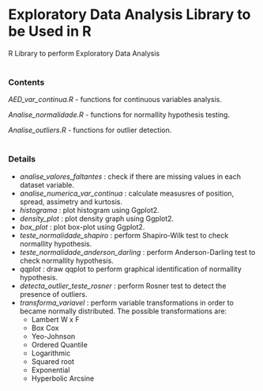 # Exploratory Data Analysis Library to be Used in R
R Library to perform Exploratory Data Analysis  
</br>
### Contents   
*AED_var_continua.R -* functions for continuous variables analysis.    

*Analise_normalidade.R -* functions for normallity hypothesis testing.   

*Analise_outliers.R -* functions for outlier detection.   
</br>
### Details  
- *analise_valores_faltantes* : check if there are missing values in each dataset variable.  
- *analise_numerica_var_continua* : calculate measusres of position, spread, assimetry and kurtosis.  
- *histograma* : plot histogram using Ggplot2.
- *density_plot* : plot density graph using Ggplot2.
- *box_plot* : plot box-plot using Ggplot2.  
- *teste_normalidade_shapiro* : perform Shapiro-Wilk test to check normallity hypothesis.  
- *teste_normalidade_anderson_darling* : perform Anderson-Darling test to check normallity hypothesis.
- *qqplot* : draw qqplot to perform graphical identification of normallity hypothesis.
- *detecta_outlier_teste_rosner* : perform Rosner test to detect the presence of outliers.  
- *transforma_variavel* :  perform variable transformations in order to became normally distributed. The possible transformations are:
  -   Lambert W x F
  -   Box Cox
  -   Yeo-Johnson
  -   Ordered Quantile
  -   Logarithmic
  -   Squared root
  -   Exponential
  -   Hyperbolic Arcsine 

